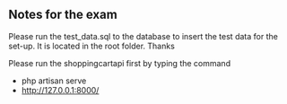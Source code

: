 

## Notes for the exam

Please run the test_data.sql to the database to insert the test data for the set-up.
It is located in the root folder. Thanks

Please run the shoppingcartapi first by typing the command
- php artisan serve
- http://127.0.0.1:8000/
